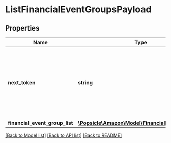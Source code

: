 # ListFinancialEventGroupsPayload

## Properties
Name | Type | Description | Notes
------------ | ------------- | ------------- | -------------
**next_token** | **string** | When present and not empty, pass this string token in the next request to return the next response page. | [optional] 
**financial_event_group_list** | [**\Popsicle\Amazon\Model\FinancialEventGroupList**](FinancialEventGroupList.md) |  | [optional] 

[[Back to Model list]](../../README.md#documentation-for-models) [[Back to API list]](../../README.md#documentation-for-api-endpoints) [[Back to README]](../../README.md)

